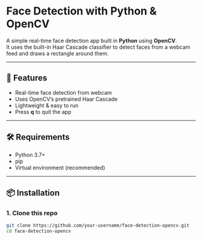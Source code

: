 # Face Detection with Python & OpenCV

A simple real-time face detection app built in **Python** using **OpenCV**.  
It uses the built-in Haar Cascade classifier to detect faces from a webcam feed and draws a rectangle around them.

---

## 🚀 Features
- Real-time face detection from webcam
- Uses OpenCV’s pretrained Haar Cascade
- Lightweight & easy to run
- Press **q** to quit the app

---

## 🛠️ Requirements
- Python 3.7+
- pip
- Virtual environment (recommended)

---

## 📦 Installation

### 1. Clone this repo
```bash
git clone https://github.com/your-username/face-detection-opencv.git
cd face-detection-opencv

